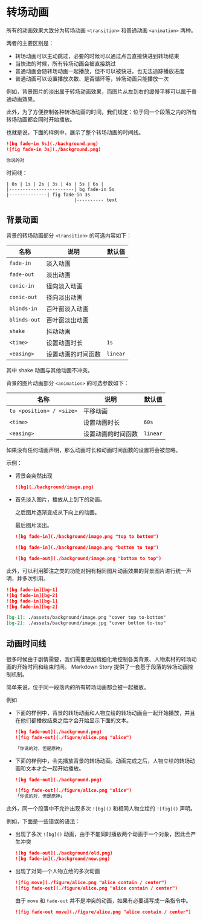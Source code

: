 # 转场动画

所有的动画效果大致分为转场动画 `<transition>` 和普通动画 `<animation>` 两种。

两者的主要区别是：

- 转场动画可以主动跳过，必要的时候可以通过点击直接快进到转场结束
- 当快进的时候，所有转场动画会被直接跳过
- 普通动画会随转场动画一起播放，但不可以被快进，也无法追踪播放进度
- 普通动画可以设置播放次数、是否循环等，转场动画只能播放一次

例如，背景图片的淡出属于转场动画效果，而图片从左到右的缓慢平移可以属于普通动画效果。

此外，为了方便控制各种转场动画的时间，我们规定：位于同一个段落之内的所有转场动画都会同时开始播放。

也就是说，下面的样例中，展示了整个转场动画的时间线。

```markdown
![bg fade-in 5s](./background.png)
![fig fade-in 3s](./background.png)

你说的对
```

时间线：

```
| 0s | 1s | 2s | 3s | 4s | 5s | 6s |
|------------------------| bg fade-in 5s
|--------------| fig fade-in 3s
                         |---------- text
```

## 背景动画

背景的转场动画部分 `<transition>` 的可选内容如下：

| 名称         | 说明               | 默认值   |
| ------------ | ------------------ | -------- |
| `fade-in`    | 淡入动画           |          |
| `fade-out`   | 淡出动画           |          |
| `conic-in`   | 径向淡入动画       |          |
| `conic-out`  | 径向淡出动画       |          |
| `blinds-in`  | 百叶窗淡入动画     |          |
| `blinds-out` | 百叶窗淡出动画     |          |
| `shake`      | 抖动动画           |          |
| `<time>`     | 设置动画时长       | `1s`     |
| `<easing>`   | 设置动画的时间函数 | `linear` |

其中 shake 动画与其他动画不冲突。

背景的图片动画部分 `<animation>` 的可选参数如下：

| 名称                     | 说明               | 默认值   |
| ------------------------ | ------------------ | -------- |
| `to <position> / <size>` | 平移动画           |          |
| `<time>`                 | 设置动画时长       | `60s`    |
| `<easing>`               | 设置动画的时间函数 | `linear` |

如果没有任何动画声明，那么动画时长和动画时间函数的设置将会被忽略。

示例：

- 背景会突然出现

  ```markdown
  ![bg](./background/image.png)
  ```

- 首先淡入图片，播放从上到下的动画。

  之后图片逐渐变成从下向上的动画。

  最后图片淡出。

  ```markdown
  ![bg fade-in](./background/image.png "top to bottom")

  ![bg fade-in](./background/image.png "bottom to top")

  ![bg fade-out](./background/image.png "bottom to top")
  ```

此外，可以利用脚注之类的功能对拥有相同图片动画效果的背景图片进行统一声明，并多次引用。

```markdown
![bg fade-in][bg-1]
![bg fade-in][bg-2]
![bg fade-in][bg-1]
![bg fade-in][bg-2]

[bg-1]: ./assets/background/image.png "cover top to-bottom"
[bg-2]: ./assets/background/image.jpg "cover bottom to-top"
```

## 动画时间线

很多时候由于剧情需要，我们需要更加精细化地控制各类背景、人物素材的转场动画的开始时间和结束时间。
Markdown Story 提供了一套基于段落的转场动画控制机制。

简单来说，位于同一段落内的所有转场动画都会被一起播放。

例如

- 下面的样例中，背景的转场动画和人物立绘的转场动画会一起开始播放，并且在他们都播放结束之后才会开始显示下面的文本。

  ```markdown
  ![bg fade-out](./background.png)
  ![fig fade-out](./figure/alice.png "alice")

  「你说的对，但是原神」
  ```

- 下面的样例中，会先播放背景的转场动画。动画完成之后，人物立绘的转场动画和文本才会一起开始播放。

  ```markdown
  ![bg fade-out](./background.png)

  ![fig fade-out](./figure/alice.png "alice")
  「你说的对，但是原神」
  ```

此外，同一个段落中不允许出现多次 `![bg]()` 和相同人物立绘的 `![fig]()` 声明。

例如，下面是一些错误的语法：

- 出现了多次 `![bg]()` 动画，由于不能同时播放两个动画于一个对象，因此会产生冲突

  ```markdown
  ![bg fade-out](./background/old.png)
  ![bg fade-in](./background/new.png)
  ```

- 出现了对同一个人物立绘的多次动画

  ```markdown
  ![fig move](./figure/alice.png "alice contain / center")
  ![fig fade-out](./figure/alice.png "alice contain / center")
  ```

  由于 `move` 和 `fade-out` 并不是冲突的动画，如果有必要请写成一条指令中。

  ```markdown
  ![fig fade-out move](./figure/alice.png "alice contain / center")
  ```

